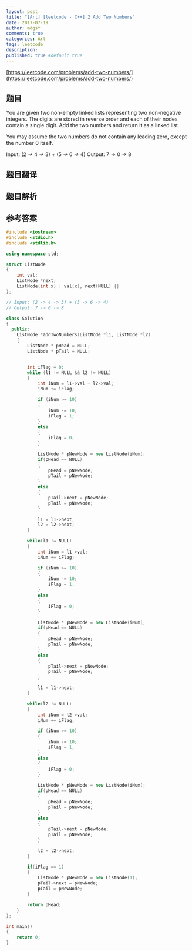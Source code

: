 ```yaml
---
layout: post
title: "[Art] [leetcode - C++] 2 Add Two Numbers"
date: 2017-07-19
author: mdgsf
comments: true
categories: Art
tags: leetcode
description:
published: true #default true
---
```


[https://leetcode.com/problems/add-two-numbers/](https://leetcode.com/problems/add-two-numbers/)

## 题目

You are given two non-empty linked lists representing two non-negative integers. The digits are stored in reverse order and each of their nodes contain a single digit. Add the two numbers and return it as a linked list.

You may assume the two numbers do not contain any leading zero, except the number 0 itself.

Input: (2 -> 4 -> 3) + (5 -> 6 -> 4)
Output: 7 -> 0 -> 8

## 题目翻译

## 题目解析

## 参考答案

```cpp
#include <iostream>
#include <stdio.h>
#include <stdlib.h>

using namespace std;

struct ListNode
{
    int val;
    ListNode *next;
    ListNode(int x) : val(x), next(NULL) {}
};

// Input: (2 -> 4 -> 3) + (5 -> 6 -> 4)
// Output: 7 -> 0 -> 8

class Solution
{
  public:
    ListNode *addTwoNumbers(ListNode *l1, ListNode *l2)
    {
        ListNode * pHead = NULL;
        ListNode * pTail = NULL;


        int iFlag = 0;
        while (l1 != NULL && l2 != NULL)
        {
            int iNum = l1->val + l2->val;
            iNum += iFlag;

            if (iNum >= 10)
            {
                iNum -= 10;
                iFlag = 1;
            }
            else
            {
                iFlag = 0;
            }

            ListNode * pNewNode = new ListNode(iNum);
            if(pHead == NULL)
            {
                pHead = pNewNode;
                pTail = pNewNode;
            }
            else
            {
                pTail->next = pNewNode;
                pTail = pNewNode;
            }

            l1 = l1->next;
            l2 = l2->next;
        }

        while(l1 != NULL)
        {
            int iNum = l1->val; 
            iNum += iFlag;

            if (iNum >= 10)
            {
                iNum -= 10;
                iFlag = 1;
            }
            else
            {
                iFlag = 0;
            }

            ListNode * pNewNode = new ListNode(iNum);
            if(pHead == NULL)
            {
                pHead = pNewNode;
                pTail = pNewNode;
            }
            else
            {
                pTail->next = pNewNode;
                pTail = pNewNode;
            }

            l1 = l1->next;
        }

        while(l2 != NULL)
        {
            int iNum = l2->val; 
            iNum += iFlag;

            if (iNum >= 10)
            {
                iNum -= 10;
                iFlag = 1;
            }
            else
            {
                iFlag = 0;
            }

            ListNode * pNewNode = new ListNode(iNum);
            if(pHead == NULL)
            {
                pHead = pNewNode;
                pTail = pNewNode;
            }
            else
            {
                pTail->next = pNewNode;
                pTail = pNewNode;
            }

            l2 = l2->next;
        }

        if(iFlag == 1)
        {
            ListNode * pNewNode = new ListNode(1);
            pTail->next = pNewNode;
            pTail = pNewNode;
        }

        return pHead;
    }
};

int main()
{
    return 0;
}
```